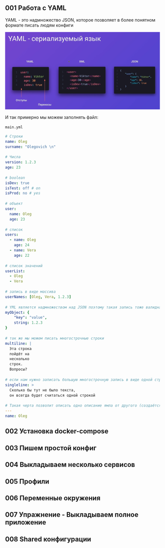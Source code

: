 
## 001 Работа с YAML

YAML - это надмножество JSON, которое позволяет в более понятном формате писать людям конфиги

![](_png/Pasted%20image%2020230806095901.png)

И так примерно мы можем заполнять файл:

`main.yml`
```YAML
# Строки
name: Oleg
surname: "Olegovich \n"

# Числа
version: 1.2.3
age: 23

# boolean
isDev: true
isTest: off # on
isProd: no # yes

# объект
user:
  name: Oleg
  age: 23

# список
users:
  - name: Oleg
    age: 24
  - name: Vera
    age: 22

# список значений
userList:
  - Oleg
  - Vera

# запись в виде массива
userNames: [Oleg, Vera, 1.2.3]

# YML является надмножеством над JSON поэтому такая запись тоже валидна
myObject: {
    "key": "value",
    string: 1.2.3
}

# так же мы можем писать многострочные строки
multiline: |
  Эта строка
  пойдёт на
  несколько 
  строк.
  Вопросы?

# если нам нужно записать большую многострочную запись в виде одной строки, мы можем воспользоваться данной конструкцией
singleline: >
  Сколько бы тут не было текста,
  он всегда будет считаться одной строкой

# Такая черта позволит описать одно описание ямла от другого (создаётся новое пространство имён)
---
name: Oleg
```

## 002 Установка docker-compose







## 003 Пишем простой конфиг







## 004 Выкладываем несколько сервисов







## 005 Профили







## 006 Переменные окружения







## 007 Упражнение - Выкладываем полное приложение







## 008 Shared конфигурации








